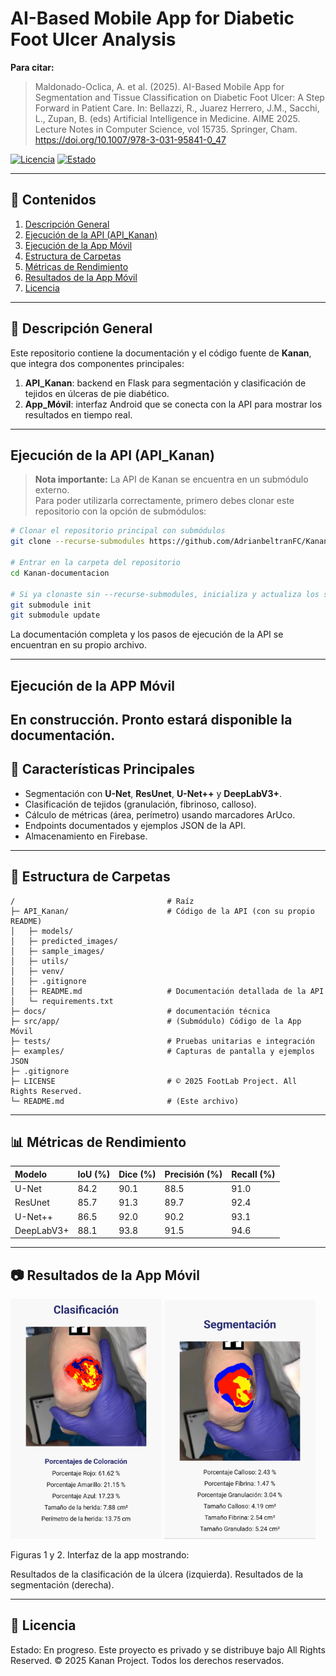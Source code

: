 # AI-Based Mobile App for Diabetic Foot Ulcer Analysis 
**Para citar:**   
> Maldonado-Oclica, A. et al. (2025). AI-Based Mobile App for Segmentation and Tissue Classification on Diabetic Foot Ulcer: A Step Forward in Patient Care. In: Bellazzi, R., Juarez Herrero, J.M., Sacchi, L., Zupan, B. (eds) Artificial Intelligence in Medicine. AIME 2025. Lecture Notes in Computer Science, vol 15735. Springer, Cham. <https://doi.org/10.1007/978-3-031-95841-0_47>

[![Licencia](https://img.shields.io/badge/licencia-Todos%20los%20derechos%20reservados-blue.svg)](#licencia)
[![Estado](https://img.shields.io/badge/estado-En%20progreso-orange.svg)](#estado)

---

## 📑 Contenidos
1. [Descripción General](#descripción-general)
2. [Ejecución de la API (API_Kanan)](#ejecucion-de-la-api-apikanan)
3. [Ejecución de la App Móvil](#ejecucion-de-la-app-movil)
4. [Estructura de Carpetas](#estructura-de-carpetas)
5. [Métricas de Rendimiento](#métricas-de-rendimiento)
6. [Resultados de la App Móvil](#resultados-de-la-app-movil)
7. [Licencia](#licencia)

---

## 📝 Descripción General
Este repositorio contiene la documentación y el código fuente de **Kanan**, que integra dos componentes principales:

1. **API_Kanan**: backend en Flask para segmentación y clasificación de tejidos en úlceras de pie diabético.  
2. **App_Móvil**: interfaz Android que se conecta con la API para mostrar los resultados en tiempo real.

---

## Ejecución de la API (API_Kanan)

> **Nota importante:** La API de Kanan se encuentra en un submódulo externo.  
> Para poder utilizarla correctamente, primero debes clonar este repositorio con la opción de submódulos:

```bash
# Clonar el repositorio principal con submódulos
git clone --recurse-submodules https://github.com/AdrianbeltranFC/Kanan-documentacion.git

# Entrar en la carpeta del repositorio
cd Kanan-documentacion

# Si ya clonaste sin --recurse-submodules, inicializa y actualiza los submódulos manualmente
git submodule init
git submodule update
```

La documentación completa y los pasos de ejecución de la API se encuentran en su propio archivo.

---

## Ejecución de la APP Móvil
En construcción. Pronto estará disponible la documentación.
---

## 🚀 Características Principales
- Segmentación con **U-Net**, **ResUnet**, **U-Net++** y **DeepLabV3+**.  
- Clasificación de tejidos (granulación, fibrinoso, calloso).  
- Cálculo de métricas (área, perímetro) usando marcadores ArUco.  
- Endpoints documentados y ejemplos JSON de la API.
- Almacenamiento en Firebase.

---

## 📂 Estructura de Carpetas
```text
/                                  # Raíz
├─ API_Kanan/                      # Código de la API (con su propio README)
│   ├─ models/
│   ├─ predicted_images/
│   ├─ sample_images/
│   ├─ utils/
│   ├─ venv/
│   ├─ .gitignore
│   ├─ README.md                   # Documentación detallada de la API
│   └─ requirements.txt
├─ docs/                           # documentación técnica
├─ src/app/                        # (Submódulo) Código de la App Móvil
├─ tests/                          # Pruebas unitarias e integración
├─ examples/                       # Capturas de pantalla y ejemplos JSON
├─ .gitignore
├─ LICENSE                         # © 2025 FootLab Project. All Rights Reserved.
└─ README.md                       # (Este archivo)
```
---

## 📊 Métricas de Rendimiento
| Modelo | IoU (%) | Dice (%) | Precisión (%) | Recall (%) |
|:-------|:--------|:---------|:--------------|:-----------|
| U-Net | 84.2 | 90.1 | 88.5 | 91.0 |
| ResUnet | 85.7 | 91.3 | 89.7 | 92.4 |
| U-Net++ | 86.5 | 92.0 | 90.2 | 93.1 |
| DeepLabV3+ | 88.1 | 93.8 | 91.5 | 94.6 |

---

## 📷 Resultados de la App Móvil
<p float="left"> <img src="examples/app_result1.jpeg" alt="Interfaz: resultados de la clasificación con los porcentajes de coloración, tamaño de la herida, perímetro y la imagen anotada" width="48%" /> <img src="examples/app_result2.jpeg" alt="Interfaz: Resultados de la segmentación con los porcentajes de cada tejido respecto a la fotografía y el tamaño de cada uno en unidades reales" width="48%" /> </p>
Figuras 1 y 2. Interfaz de la app mostrando:

Resultados de la clasificación de la úlcera (izquierda). 
Resultados de la segmentación (derecha). 

---

## 🔗 Licencia
Estado: En progreso.
Este proyecto es privado y se distribuye bajo All Rights Reserved.
© 2025 Kanan Project. Todos los derechos reservados.
